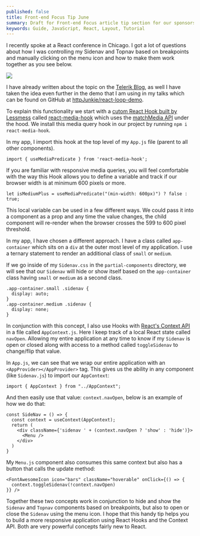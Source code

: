 ```yaml
---
published: false
title: Front-end Focus Tip June
summary: Draft for Front-end Focus article tip section for our sponsorship in June.
keywords: Guide, JavaScript, React, Layout, Tutorial 
---
```


I recently spoke at a React conference in Chicago. I got a lot of questions about how I was controlling my Sidenav and Topnav based on breakpoints and manually clicking on the menu icon and how to make them work together as you see below.

![](https://imgur.com/zzE28c0.gif)

I have already written about the topic on the [Telerik Blog](https://www.telerik.com/blogs/creating-a-responsive-layout-in-react), as well I have taken the idea even further in the demo that I am using in my talks which can be found on GitHub at [httpJunkie/react-loop-demo](https://github.com/httpJunkie/react-loop-demo).

To explain this functionality we start with a [cutom React Hook built by Lessmess](https://github.com/lessmess-dev) called [react-media-hook](https://github.com/lessmess-dev/react-media-hook) which uses the [matchMedia API](https://developer.mozilla.org/en-US/docs/Web/API/Window/matchMedia) under the hood. We install this media query hook in our project by running `npm i react-media-hook`.

In my app, I import this hook at the top level of my `App.js` file (parent to all other components). 

```import { useMediaPredicate } from 'react-media-hook';```  

If you are familiar with responsive media queries, you will feel comfortable with the way this Hook allows you to define a variable and track if our browser width is at minimum 600 pixels or more.

```let isMediumPlus = useMediaPredicate("(min-width: 600px)") ? false : true;```  

This local variable can be used in a few different ways. We could pass it into a component as a prop and any time the value changes, the child component will re-render when the browser crosses the 599 to 600 pixel threshold.

In my app, I have chosen a different approach. I have a class called `app-container` which sits on a `div` at the outer most level of my application. I use a ternary statement to render an additional class of `small` or `medium`.

If we go inside of my `Sidenav.css` in the `partial-components` directory, we will see that our `Sidenav` will hide or show itself based on the `app-container` class having `small` or `medium` as a second class.

```
.app-container.small .sidenav {
  display: auto;
}
.app-container.medium .sidenav {
  display: none;
}
```

In conjunction with this concept, I also use Hooks with [React's Context API](https://reactjs.org/docs/context.html) in a file called `AppContext.js`. Here I keep track of a local React state called `navOpen`. Allowing my entire application at any time to know if my `Sidenav` is open or closed along with access to a method called `toggleSidenav` to change/flip that value.

In `App.js`, we can see that we wrap our entire application with an `<AppProvider></AppProvider>` tag. This gives us the ability in any component (like `Sidenav.js`) to import our `AppContext`:  

`import { AppContext } from "../AppContext";`  

And then easily use that value: `context.navOpen`, below is an example of how we do that:

```
const SideNav = () => {
  const context = useContext(AppContext);
  return (
    <div className={'sidenav ' + (context.navOpen ? 'show' : 'hide')}>
      <Menu />
    </div>
  )
}
```

My `Menu.js` component also consumes this same context but also has a button that calls the update method:

```
<FontAwesomeIcon icon="bars" className="hoverable" onClick={() => {
  context.toggleSidenav(!context.navOpen)
}} />
```

Together these two concepts work in conjunction to hide and show the `Sidenav` and `Topnav` components based on breakpoints, but also to open or close the `Sidenav` using the menu icon. I hope that this handy tip helps you to build a more responsive application using React Hooks and the Context API. Both are very powerful concepts fairly new to React.